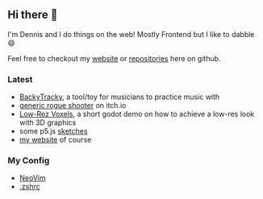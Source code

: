 ## Hi there 👋

<!-- Developer from germany :) -->
I'm Dennis and I do things on the web! Mostly Frontend but I like to dabble 😄

Feel free to checkout my [website](https://dennissmuda.com/) or  [repositories](https://github.com/DennisSmuda?tab=repositories) here on github.

### Latest
- [BackyTracky](https://backytracky.com/), a tool/toy for musicians to practice music with
- [generic rogue shooter](https://dennissmuda.itch.io/generic-rogue-shooter) on itch.io
- [Low-Rez Voxels](https://github.com/DennisSmuda/low-rez-voxel-demo), a short godot demo on how to achieve a low-res look with 3D graphics
- some p5.js [sketches](https://playground.dennissmuda.com/)
- [my website](//dennissmuda.com) of course


### My Config
- [NeoVim](https://github.com/DennisSmuda/dennissmuda/tree/main/nvim)
- [.zshrc](https://github.com/DennisSmuda/dennissmuda/blob/main/.zshrc)

